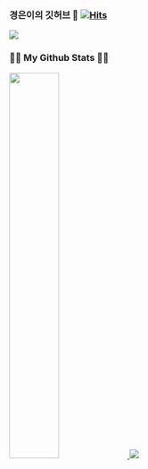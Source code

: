 ### 경은이의 깃허브 👋  [![Hits](https://hits.seeyoufarm.com/api/count/incr/badge.svg?url=https%3A%2F%2Fgithub.com%2FMingangstar&count_bg=%23FAFF17&title_bg=%23FAFF17&icon=github.svg&icon_color=%23FFFFFF&title=Github&edge_flat=false)](https://hits.seeyoufarm.com)
![](https://img.shields.io/badge/Java-ED8B00?style=for-the-badge&logo=openjdk&logoColor=white)
<h3/>👩‍💻 My Github Stats 👩‍💻</h3>

<a href="s">
  <img src="https://github-readme-stats.vercel.app/api?username=Mingangstar&theme=tokyonight&show_icons=true" width="42%" />
</a>
<a href="s">
  <img src="https://github-readme-stats.vercel.app/api/top-langs/?username=Mingangstar&exclude_repo=Mingangstar.github.io&layout=compact&theme=tokyonight" />
</a>

<!--
**Mingangstar/Mingangstar** is a ✨ _special_ ✨ repository because its `README.md` (this file) appears on your GitHub profile.

Here are some ideas to get you started:

- 🔭 I’m currently working on ...
- 🌱 I’m currently learning ...
- 👯 I’m looking to collaborate on ...
- 🤔 I’m looking for help with ...
- 💬 Ask me about ...
- 📫 How to reach me: ...
- 😄 Pronouns: ...
- ⚡ Fun fact: ...
-->
